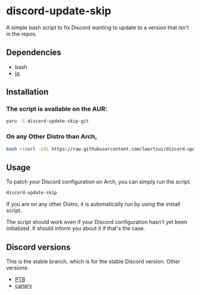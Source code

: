 # discord-update-skip
A simple bash script to fix Discord wanting to update to a version that isn't in the repos.


## Dependencies
 * bash
 * [jq](https://github.com/stedolan/jq)

## Installation
### The script is available on the AUR:
```sh
paru -S discord-update-skip-git
```
### On any Other Distro than Arch,
```sh
bash <(curl -sSL https://raw.githubusercontent.com/lwertzui/discord-update-skip/stable/set-config.sh)
```

## Usage
To patch your Discord configuration on Arch, you can simply run the script.

```sh
discord-update-skip
```
If you are on any other Distro, it is automatically run by using the install script.

The script should work even if your Discord configuration hasn't yet been initialized. It should inform you about it if that's the case.

## Discord versions
This is the stable branch, which is for the stable Discord version.
Other versions:
 * [PTB](https://github.com/n3oney/discord-update-skip/tree/ptb)
 * [canary](https://github.com/n3oney/discord-update-skip/tree/canary)
